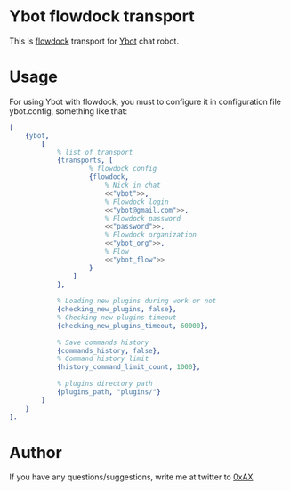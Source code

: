 Ybot flowdock transport
========================

This is [flowdock](https://www.flowdock.com/) transport for [Ybot](https://github.com/0xAX/Ybot) chat robot.

Usage
=========

For using Ybot with flowdock, you must to configure it in configuration file ybot.config, something like that:

```erlang
[
    {ybot,
        [
            % list of transport
            {transports, [                    
                    % flowdock config
                    {flowdock,
                        % Nick in chat
                        <<"ybot">>,
                        % Flowdock login
                        <<"ybot@gmail.com">>,
                        % Flowdock password
                        <<"password">>,
                        % Flowdock organization
                        <<"ybot_org">>,
                        % Flow
                        <<"ybot_flow">>
                    }
                ]
            },
            
            % Loading new plugins during work or not
            {checking_new_plugins, false},
            % Checking new plugins timeout
            {checking_new_plugins_timeout, 60000},
            
            % Save commands history
            {commands_history, false},
            % Command history limit
            {history_command_limit_count, 1000},
 
            % plugins directory path
            {plugins_path, "plugins/"}
        ]
    }
].
```

Author
========================

If you have any questions/suggestions, write me at twitter to [0xAX](https://twitter.com/0xAX)